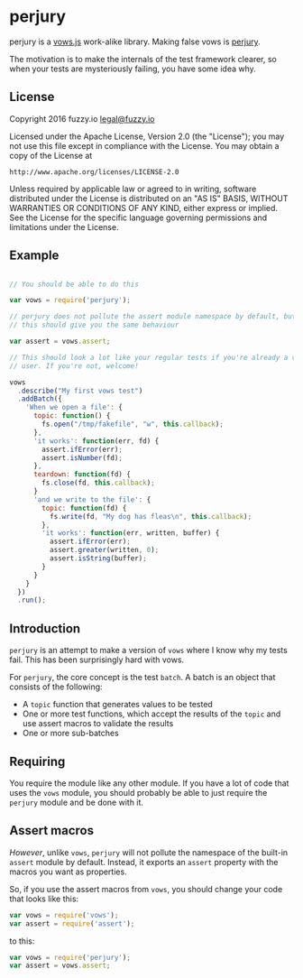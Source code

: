 perjury
=======

perjury is a [vows.js](http://vowsjs.org/) work-alike library. Making false
vows is [perjury](https://en.wikipedia.org/wiki/Perjury).

The motivation is to make the internals of the test framework clearer, so when
your tests are mysteriously failing, you have some idea why.

License
-------

Copyright 2016 fuzzy.io <legal@fuzzy.io>

Licensed under the Apache License, Version 2.0 (the "License");
you may not use this file except in compliance with the License.
You may obtain a copy of the License at

    http://www.apache.org/licenses/LICENSE-2.0

Unless required by applicable law or agreed to in writing, software
distributed under the License is distributed on an "AS IS" BASIS,
WITHOUT WARRANTIES OR CONDITIONS OF ANY KIND, either express or implied.
See the License for the specific language governing permissions and
limitations under the License.

Example
-------

```javascript

// You should be able to do this

var vows = require('perjury');

// perjury does not pollute the assert module namespace by default, but
// this should give you the same behaviour

var assert = vows.assert;

// This should look a lot like your regular tests if you're already a vows
// user. If you're not, welcome!

vows
  .describe("My first vows test")
  .addBatch({
    'When we open a file': {
      topic: function() {
        fs.open("/tmp/fakefile", "w", this.callback);
      },
      'it works': function(err, fd) {
        assert.ifError(err);
        assert.isNumber(fd);        
      },
      teardown: function(fd) {
        fs.close(fd, this.callback);
      }
      'and we write to the file': {
        topic: function(fd) {
          fs.write(fd, "My dog has fleas\n", this.callback);
        },
        'it works': function(err, written, buffer) {
          assert.ifError(err);
          assert.greater(written, 0);
          assert.isString(buffer);        
        }
      }
    }
  })
  .run();

```
Introduction
------------

`perjury` is an attempt to make a version of `vows` where I know why my tests
fail. This has been surprisingly hard with vows.

For `perjury`, the core concept is the test `batch`. A batch is an object that
consists of the following:

  * A `topic` function that generates values to be tested
  * One or more test functions, which accept the results of the `topic` and
    use assert macros to validate the results
  * One or more sub-batches

Requiring
---------

You require the module like any other module. If you have a lot of code that
uses the `vows` module, you should probably be able to just require the
`perjury` module and be done with it.

Assert macros
-------------

*However*, unlike `vows`, `perjury` will not pollute the namespace of the
built-in `assert` module by default. Instead, it exports an `assert` property
with the macros you want as properties.

So, if you use the assert macros from `vows`, you should change your code that
looks like this:

```javascript
var vows = require('vows');
var assert = require('assert');
```

to this:

```javascript
var vows = require('perjury');
var assert = vows.assert;
```
